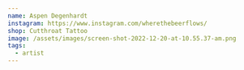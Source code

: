 ```yaml
---
name: Aspen Degenhardt
instagram: https://www.instagram.com/wherethebeerflows/
shop: Cutthroat Tattoo
image: /assets/images/screen-shot-2022-12-20-at-10.55.37-am.png
tags:
  - artist
---
```

